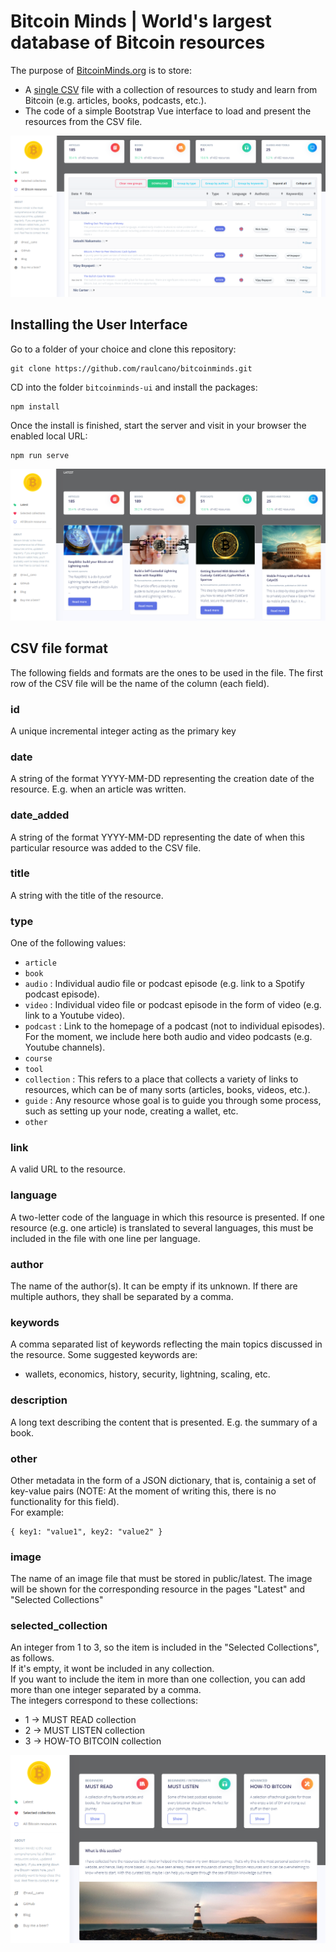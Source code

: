 # Bitcoin Minds | World's largest database of Bitcoin resources

The purpose of [BitcoinMinds.org](https://bitcoinminds.org) is to store:
- A [single CSV](/bitcoinminds-ui/public/bitcoin-resources.csv) file with a collection of resources to study and learn from Bitcoin (e.g. articles, books, podcasts, etc.).
- The code of a simple Bootstrap Vue interface to load and present the resources from the CSV file.

![Screenshot1](bitcoinminds-ui/public/img/screenshot1.png)

## Installing the User Interface
Go to a folder of your choice and clone this repository:
```
git clone https://github.com/raulcano/bitcoinminds.git
```

CD into the folder ```bitcoinminds-ui``` and install the packages:
```
npm install
```
Once the install is finished, start the server and visit in your browser the enabled local URL:
```
npm run serve
```
![Screenshot1](bitcoinminds-ui/public/img/screenshot3.png)
## CSV file format

The following fields and formats are the ones to be used in the file.
The first row of the CSV file will be the name of the column (each field).

### id
A unique incremental integer acting as the primary key

### date
A string of the format YYYY-MM-DD representing the creation date of the resource. E.g. when an article was written.

### date_added
A string of the format YYYY-MM-DD representing the date of when this particular resource was added to the CSV file.

### title
A string with the title of the resource.

### type
One of the following values:
- ```article```
- ```book```
- ```audio``` : Individual audio file or podcast episode (e.g. link to a Spotify podcast episode). 
- ```video``` : Individual video file or podcast episode in the form of video (e.g. link to a Youtube video). 
- ```podcast``` : Link to the homepage of a podcast (not to individual episodes). For the moment, we include here both audio and video podcasts (e.g. Youtube channels).
- ```course```
- ```tool```
- ```collection``` : This refers to a place that collects a variety of links to resources, which can be of many sorts (articles, books, videos, etc.).
- ```guide``` : Any resource whose goal is to guide you through some process, such as setting up your node, creating a wallet, etc. 
- ```other```

### link
A valid URL to the resource.

### language
A two-letter code of the language in which this resource is presented. If one resource (e.g. one article) is translated to several languages, this must be included in the file with one line per language.

### author
The name of the author(s). 
It can be empty if its unknown.
If there are multiple authors, they shall be separated by a comma.

### keywords
A comma separated list of keywords reflecting the main topics discussed in the resource.
Some suggested keywords are:
- wallets, economics, history, security, lightning, scaling, etc.

### description
A long text describing the content that is presented. E.g. the summary of a book.

### other
Other metadata in the form of a JSON dictionary, that is, containig a set of key-value pairs (NOTE: At the moment of writing this, there is no functionality for this field).   
For example:
```
{ key1: "value1", key2: "value2" }
```

### image
The name of an image file that must be stored in public/latest. The image will be shown for the corresponding resource in the pages "Latest" and "Selected Collections"

### selected_collection
An integer from 1 to 3, so the item is included in the "Selected Collections", as follows.  
If it's empty, it wont be included in any collection.  
If you want to include the item in more than one collection, you can add more than one integer separated by a comma.  
The integers correspond to these collections:
- 1 -> MUST READ collection
- 2 -> MUST LISTEN collection
- 3 -> HOW-TO BITCOIN collection

![Screenshot1](bitcoinminds-ui/public/img/screenshot2.png)
